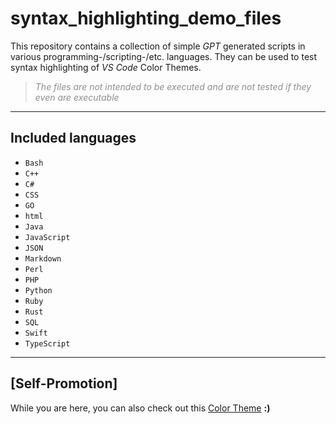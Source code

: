 # syntax_highlighting_demo_files

This repository contains a collection of simple *GPT* generated scripts in various programming-/scripting-/etc. languages. They can be used to test syntax highlighting of *VS Code* Color Themes.
> <span style="opacity: 0.7;"><i>The files are not intended to be executed and are not tested if they even are executable</i></span>

---

## Included languages

- `Bash`
- `C++`
- `C#`
- `CSS`
- `GO`
- `html`
- `Java`
- `JavaScript`
- `JSON`
- `Markdown`
- `Perl`
- `PHP`
- `Python`
- `Ruby`
- `Rust`
- `SQL`
- `Swift`
- `TypeScript`

---

## **[Self-Promotion]**

While you are here, you can also check out this [Color Theme](https://github.com/OmegaDawn/cyberspace_color_theme) **:)**
